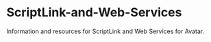 # ScriptLink-and-Web-Services
Information and resources for ScriptLink and Web Services for Avatar.
